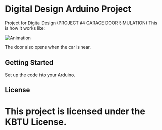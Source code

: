 
# Digital Design Arduino Project

Project for Digital Design (PROJECT #4 GARAGE DOOR SIMULATION)
This is how it works like:

![Animation](https://github.com/Arkaim/ArduinoProjects/anim.gif)

The door also opens when the car is near.

## Getting Started

Set up the code into your Arduino.

## License

This project is licensed under the KBTU License.
=======
